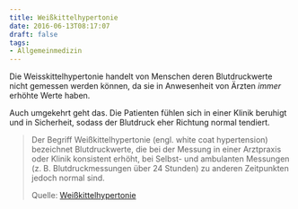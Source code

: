 ```yaml
---
title: Weißkittelhypertonie
date: 2016-06-13T08:17:07
draft: false
tags:
- Allgemeinmedizin
---
```


Die Weisskittelhypertonie handelt von Menschen deren Blutdruckwerte nicht
gemessen werden können, da sie in Anwesenheit von Ärzten *immer* erhöhte
Werte haben.

Auch umgekehrt geht das. Die Patienten fühlen sich in einer Klinik beruhigt
und in Sicherheit, sodass der Blutdruck eher Richtung normal tendiert.

> Der Begriff Weißkittelhypertonie (engl. white coat hypertension)
> bezeichnet Blutdruckwerte, die bei der Messung in einer Arztpraxis oder
> Klinik konsistent erhöht, bei Selbst- und ambulanten Messungen (z. B.
> Blutdruckmessungen über 24 Stunden) zu anderen Zeitpunkten jedoch normal
> sind.
>
> Quelle: [Weißkittelhypertonie](https://de.wikipedia.org/wiki/Weißkittelhypertonie)
